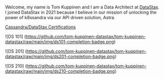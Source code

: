Welcome, my name is Tom Kuppinen and I am a Data Architect at [DataStax](https://www.datastax.com).  I joined DataStax in 2021 because I believe in our mission of unlocking the power of k8ssandra via our API driven solution, Astra.

[Cassandra/DataStax Certifications](https://www.datastax.com/dev/certifications)

![DS 101] (https://github.com/tom-kuppinen-datastax/tom-kuppinen-datastax/raw/main/img/ds101-completion-badge.png)

![DS 201] (https://github.com/tom-kuppinen-datastax/tom-kuppinen-datastax/raw/main/img/ds201-completion-badge.png)

![DS 210] (https://github.com/tom-kuppinen-datastax/tom-kuppinen-datastax/raw/main/img/ds210-completion-badge.png)

